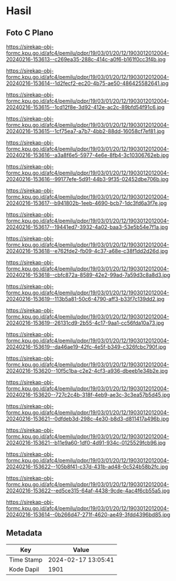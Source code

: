 # Hasil

## Foto C Plano

https://sirekap-obj-formc.kpu.go.id/afc4/pemilu/pdpr/19/03/01/20/12/1903012012004-20240216-153613--c269ea35-288c-414c-a0f6-b161f0cc3f4b.jpg

https://sirekap-obj-formc.kpu.go.id/afc4/pemilu/pdpr/19/03/01/20/12/1903012012004-20240216-153614--1d2fecf2-ec20-4b75-ae50-486425582641.jpg

https://sirekap-obj-formc.kpu.go.id/afc4/pemilu/pdpr/19/03/01/20/12/1903012012004-20240216-153615--1cd12f8e-3d92-412e-ac2c-89bfd54f91c6.jpg

https://sirekap-obj-formc.kpu.go.id/afc4/pemilu/pdpr/19/03/01/20/12/1903012012004-20240216-153615--1cf75ea7-a7b7-4bb2-88dd-16058cf7ef81.jpg

https://sirekap-obj-formc.kpu.go.id/afc4/pemilu/pdpr/19/03/01/20/12/1903012012004-20240216-153616--a3a8f6e5-5977-4e6e-8fb4-3c10306762eb.jpg

https://sirekap-obj-formc.kpu.go.id/afc4/pemilu/pdpr/19/03/01/20/12/1903012012004-20240216-153616--99177efe-5d91-44b3-9f35-02452dbe706b.jpg

https://sirekap-obj-formc.kpu.go.id/afc4/pemilu/pdpr/19/03/01/20/12/1903012012004-20240216-153617--b941802b-1eeb-4690-bcb7-1dc3fd6a3f7e.jpg

https://sirekap-obj-formc.kpu.go.id/afc4/pemilu/pdpr/19/03/01/20/12/1903012012004-20240216-153617--19441ed7-3932-4a02-baa3-53e5b54e7f1a.jpg

https://sirekap-obj-formc.kpu.go.id/afc4/pemilu/pdpr/19/03/01/20/12/1903012012004-20240216-153618--e762fde2-fb09-4c37-a68e-c38f1dd2d26d.jpg

https://sirekap-obj-formc.kpu.go.id/afc4/pemilu/pdpr/19/03/01/20/12/1903012012004-20240216-153618--cbfc872a-8589-42e2-99ad-7a59d3c8a8d3.jpg

https://sirekap-obj-formc.kpu.go.id/afc4/pemilu/pdpr/19/03/01/20/12/1903012012004-20240216-153619--113b5a81-50c6-4790-aff3-b33f7c139dd2.jpg

https://sirekap-obj-formc.kpu.go.id/afc4/pemilu/pdpr/19/03/01/20/12/1903012012004-20240216-153619--26131cd9-2b55-4c17-9aa1-cc56fda10a73.jpg

https://sirekap-obj-formc.kpu.go.id/afc4/pemilu/pdpr/19/03/01/20/12/1903012012004-20240216-153619--da46ae19-42fc-4e5f-b349-c326fcbc790f.jpg

https://sirekap-obj-formc.kpu.go.id/afc4/pemilu/pdpr/19/03/01/20/12/1903012012004-20240216-153620--10f5c1ba-c2e2-4cf3-a936-dbeeb1e34b2e.jpg

https://sirekap-obj-formc.kpu.go.id/afc4/pemilu/pdpr/19/03/01/20/12/1903012012004-20240216-153620--727c2c4b-318f-4eb9-ae3c-3c3ea57b5d45.jpg

https://sirekap-obj-formc.kpu.go.id/afc4/pemilu/pdpr/19/03/01/20/12/1903012012004-20240216-153621--0dfdeb3d-298c-4e30-b8d3-d811417a496b.jpg

https://sirekap-obj-formc.kpu.go.id/afc4/pemilu/pdpr/19/03/01/20/12/1903012012004-20240216-153621--b11e9a60-1df0-4d91-934c-0125529fcb96.jpg

https://sirekap-obj-formc.kpu.go.id/afc4/pemilu/pdpr/19/03/01/20/12/1903012012004-20240216-153622--105b8f41-c37d-431b-ad48-0c524b58b2fc.jpg

https://sirekap-obj-formc.kpu.go.id/afc4/pemilu/pdpr/19/03/01/20/12/1903012012004-20240216-153622--ed5ce315-64af-4438-9cde-4ac4f6cb55a5.jpg

https://sirekap-obj-formc.kpu.go.id/afc4/pemilu/pdpr/19/03/01/20/12/1903012012004-20240216-153614--0b266d47-271f-4620-ae49-3fdd4396bd85.jpg


## Metadata

| Key        | Value               |
| ---------- | ------------------- |
| Time Stamp | 2024-02-17 13:05:41 |
| Kode Dapil | 1901                |



